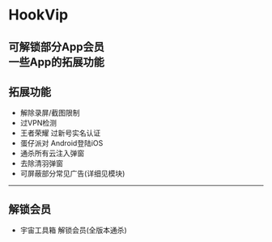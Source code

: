 # HookVip
可解锁部分App会员  
一些App的拓展功能  
---

## 拓展功能
+ 解除录屏/截图限制  
+ 过VPN检测  
+ 王者荣耀 过新号实名认证  
+ 蛋仔派对 Android登陆iOS  
+ 通杀所有云注入弹窗  
+ 去除清羽弹窗  
+ 可屏蔽部分常见广告(详细见模块)
----

## 解锁会员
+ 宇宙工具箱 解锁会员(全版本通杀)
